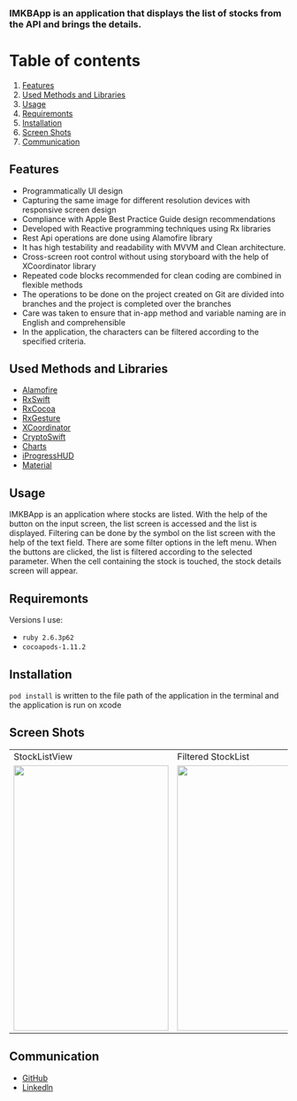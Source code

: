 

 ###  IMKBApp is an application that displays the list of stocks from the API and brings the details.

# Table of contents
1. [Features](#Features)
2. [Used Methods and Libraries](#UsedMethodsandLibraries)
4. [Usage](#Usage)
5. [Requiremonts](#Requiremonts)
6. [Installation](#Installation)
7. [Screen Shots](#ScreenShots)
8. [Communication](#Communication)

## Features<a name="Features"></a>
- Programmatically UI design
- Capturing the same image for different resolution devices with responsive screen design
- Compliance with Apple Best Practice Guide design recommendations
- Developed with Reactive programming techniques using Rx libraries
- Rest Api operations are done using Alamofire library
- It has high testability and readability with MVVM and Clean architecture.
- Cross-screen root control without using storyboard with the help of XCoordinator library
- Repeated code blocks recommended for clean coding are combined in flexible methods
- The operations to be done on the project created on Git are divided into branches and the project is completed over the branches
- Care was taken to ensure that in-app method and variable naming are in English and comprehensible
- In the application, the characters can be filtered according to the specified criteria.

## Used Methods and Libraries <a name="UsedMethodsandLibraries"></a>
- [Alamofire](https://github.com/Alamofire/Alamofire)
- [RxSwift](https://github.com/ReactiveX/RxSwift)
- [RxCocoa](https://github.com/ReactiveX/RxSwift/tree/main/RxCocoa)
- [RxGesture](https://github.com/RxSwiftCommunity/RxGesture)
- [XCoordinator](https://github.com/quickbirdstudios/XCoordinator)
- [CryptoSwift](https://github.com/krzyzanowskim/CryptoSwift)
- [Charts](https://github.com/danielgindi/Charts)
- [iProgressHUD](https://github.com/relatedcode/ProgressHUD)
- [Material](https://github.com/material-components/material-components-ios)


## Usage <a name="Usage"></a>
IMKBApp is an application where stocks are listed. With the help of the button on the input screen, the list screen is accessed and the list is displayed. Filtering can be done by the symbol on the list screen with the help of the text field. There are some filter options in the left menu. When the buttons are clicked, the list is filtered according to the selected parameter. When the cell containing the stock is touched, the stock details screen will appear.

## Requiremonts <a name="Requiremonts"></a>
Versions I use:
- `ruby 2.6.3p62`
- `cocoapods-1.11.2` 

## Installation <a name="Installation"></a>
`pod install` is written to the file path of the application in the terminal and the application is run on xcode


## Screen Shots <a name="ScreenShots"></a>
 <table>
  <tr>
    <td>StockListView</td>
    <td>Filtered StockList</td>
    <td>StockDetailsView</td>
   
  </tr>
  <tr>
    <td><img src="https://user-images.githubusercontent.com/75203610/142729725-071fcd3b-1fc8-491e-b2ce-b35254f81cd4.jpg" width=280 height=480></td>
    <td><img src="https://user-images.githubusercontent.com/75203610/142729811-ed94d06a-15a9-4fea-82e1-75eada629aaf.jpg" width=280 height=480></td>
    <td><img src="https://user-images.githubusercontent.com/75203610/142729839-f08ce00b-85a1-448d-bfd0-39af9ab862da.jpg" width=280 height=480></td>

  </tr>
 </table>


## Communication <a name="Communication"></a>
- [GitHub](https://github.com/SaniyeToy)
- [Linkedln](https://www.linkedin.com/in/saniye-toy/)
